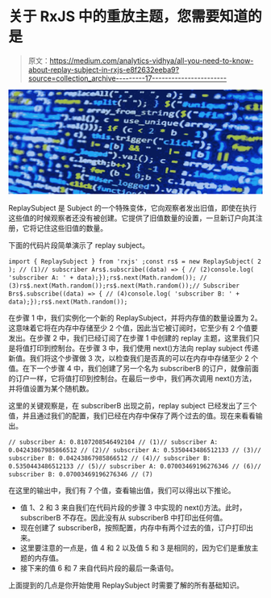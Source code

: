 # 关于 RxJS 中的重放主题，您需要知道的是

> 原文：<https://medium.com/analytics-vidhya/all-you-need-to-know-about-replay-subject-in-rxjs-e8f2632eeba9?source=collection_archive---------17----------------------->

![](img/997091274d1f0782634138f82f9ac95e.png)

ReplaySubject 是 Subject 的一个特殊变体，它向观察者发出旧值，即使在执行这些值的时候观察者还没有被创建。它提供了旧值数量的设置，一旦新订户向其注册，它将记住这些旧值的数量。

下面的代码片段简单演示了 replay subject。

```
import { ReplaySubject } from 'rxjs' ;const rs$ = new ReplaySubject( 2 ); // (1)// subscriber Ars$.subscribe((data) => { // (2)console.log( 'subscriber A: ' + data);});rs$.next(Math.random()); // (3)rs$.next(Math.random());rs$.next(Math.random());// Subscriber Brs$.subscribe((data) => { // (4)console.log( 'subscriber B: ' + data);});rs$.next(Math.random());
```

在步骤 1 中，我们实例化一个新的 ReplaySubject，并将内存值的数量设置为 2。这意味着它将在内存中存储至少 2 个值，因此当它被订阅时，它至少有 2 个值要发出。在步骤 2 中，我们已经订阅了在步骤 1 中创建的 replay 主题，这里我们只是将值打印到控制台。在步骤 3 中，我们使用 next()方法向 replay subject 传递新值。我们将这个步骤做 3 次，以检查我们是否真的可以在内存中存储至少 2 个值。在下一个步骤 4 中，我们创建了另一个名为 subscriberB 的订户，就像前面的订户一样，它将值打印到控制台。在最后一步中，我们再次调用 next()方法，并将值设置为某个随机数。

这里的关键观察是，在 subscriberB 出现之前，replay subject 已经发出了三个值，并且通过我们的配置，我们已经在内存中保存了两个过去的值。现在来看看输出。

```
// subscriber A: 0.8107208546492104 // (1)// subscriber A: 0.04243867985866512 // (2)// subscriber A: 0.5350443486512133 // (3)// subscriber B: 0.04243867985866512 // (4)// subscriber B: 0.5350443486512133 // (5)// subscriber A: 0.07003469196276346 // (6)// subscriber B: 0.07003469196276346 // (7)
```

在这里的输出中，我们有 7 个值，查看输出值，我们可以得出以下推论。

*   值 1、2 和 3 来自我们在代码片段的步骤 3 中实现的 next()方法。此时，subscriberB 不存在。因此没有从 subscriberB 中打印出任何值。
*   现在创建了 subscriberB，按照配置，内存中有两个过去的值，订户打印出来。
*   这里要注意的一点是，值 4 和 2 以及值 5 和 3 是相同的，因为它们是重放主题的内存值。
*   接下来的值 6 和 7 来自代码片段的最后一条语句。

上面提到的几点是你开始使用 ReplaySubject 时需要了解的所有基础知识。
